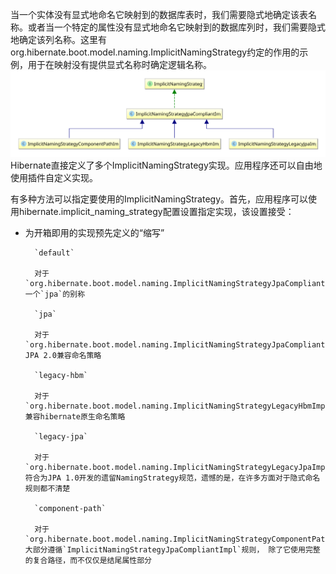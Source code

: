 当一个实体没有显式地命名它映射到的数据库表时，我们需要隐式地确定该表名称。或者当一个特定的属性没有显式地命名它映射到的数据库列时，我们需要隐式地确定该列名称。这里有org.hibernate.boot.model.naming.ImplicitNamingStrategy约定的作用的示例，用于在映射没有提供显式名称时确定逻辑名称。![](/assets/implicit_naming_strategy_diagram.svg)Hibernate直接定义了多个ImplicitNamingStrategy实现。应用程序还可以自由地使用插件自定义实现。

有多种方法可以指定要使用的ImplicitNamingStrategy。首先，应用程序可以使用hibernate.implicit\_naming\_strategy配置设置指定实现，该设置接受：

* 为开箱即用的实现预先定义的“缩写”

        `default`

        对于`org.hibernate.boot.model.naming.ImplicitNamingStrategyJpaCompliantImpl`- 一个`jpa`的别称

        `jpa`

        对于`org.hibernate.boot.model.naming.ImplicitNamingStrategyJpaCompliantImpl`- JPA 2.0兼容命名策略

        `legacy-hbm`

        对于`org.hibernate.boot.model.naming.ImplicitNamingStrategyLegacyHbmImpl`- 兼容hibernate原生命名策略

        `legacy-jpa`

        对于`org.hibernate.boot.model.naming.ImplicitNamingStrategyLegacyJpaImpl`- 符合为JPA 1.0开发的遗留NamingStrategy规范，遗憾的是，在许多方面对于隐式命名规则都不清楚

        `component-path`

        对于`org.hibernate.boot.model.naming.ImplicitNamingStrategyComponentPathImpl`- 大部分遵循`ImplicitNamingStrategyJpaCompliantImpl`规则， 除了它使用完整的复合路径，而不仅仅是结尾属性部分



